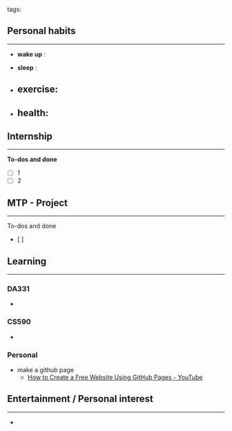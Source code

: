 tags: 
## Personal habits
--- 

- **wake up** :

- **sleep** :

-  **exercise**:
	- 

-  **health**: 
	- 



## Internship 
---
**To-dos and done**
- [ ] 1
- [ ] 2

## MTP - Project
--- 
To-dos and done
- [ ] 



## Learning
---
### DA331
- 

### CS590
- 

### Personal
- make a github page
	- [How to Create a Free Website Using GitHub Pages - YouTube](https://www.youtube.com/watch?v=o5g-lUuFgpg)

## Entertainment / Personal interest
---
- 